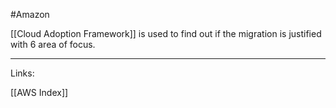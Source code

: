 #Amazon 

[[Cloud Adoption Framework]] is used to find out if the migration is justified with 6 area of focus.



---
Links:

[[AWS Index]]
